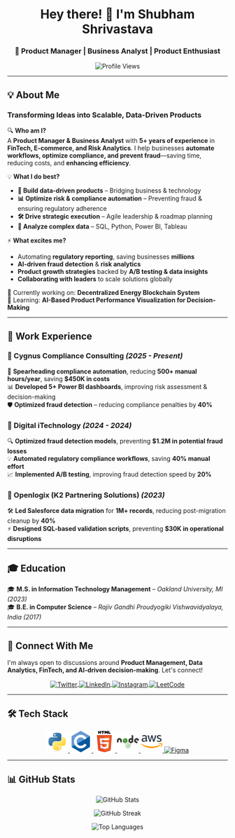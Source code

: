 <h1 align="center">Hey there! 👋 I'm Shubham Shrivastava</h1>
<h3 align="center">🚀 Product Manager | Business Analyst | Product Enthusiast </h3>

<p align="center">
    <img src="https://komarev.com/ghpvc/?username=shubhamshrivastava11&label=Profile%20views&color=0e75b6&style=flat" alt="Profile Views" />
</p>

---

## 💡 About Me  

### **Transforming Ideas into Scalable, Data-Driven Products**  

🔍 **Who am I?**  
A **Product Manager & Business Analyst** with **5+ years of experience** in **FinTech, E-commerce, and Risk Analytics**. I help businesses **automate workflows, optimize compliance, and prevent fraud**—saving time, reducing costs, and **enhancing efficiency**.  

💡 **What I do best?**  
- **🚀 Build data-driven products** – Bridging business & technology  
- **📊 Optimize risk & compliance automation** – Preventing fraud & ensuring regulatory adherence  
- **🛠 Drive strategic execution** – Agile leadership & roadmap planning  
- **🔬 Analyze complex data** – SQL, Python, Power BI, Tableau  

⚡ **What excites me?**  
- Automating **regulatory reporting**, saving businesses **millions**  
- **AI-driven fraud detection** & **risk analytics**  
- **Product growth strategies** backed by **A/B testing & data insights**  
- **Collaborating with leaders** to scale solutions globally  

🚀 Currently working on: **Decentralized Energy Blockchain System**  
🎯 Learning: **AI-Based Product Performance Visualization for Decision-Making**  

---

## 📂 Work Experience  

### **🔹 Cygnus Compliance Consulting** *(2025 - Present)*
🚀 **Spearheading compliance automation**, reducing **500+ manual hours/year**, saving **$450K in costs**  
📊 **Developed 5+ Power BI dashboards**, improving risk assessment & decision-making  
🛡️ **Optimized fraud detection** – reducing compliance penalties by **40%**  

### **🔹 Digital iTechnology** *(2024 - 2024)*
🔍 **Optimized fraud detection models**, preventing **$1.2M in potential fraud losses**  
💡 **Automated regulatory compliance workflows**, saving **40% manual effort**  
📈 **Implemented A/B testing**, improving fraud detection speed by **20%**  

### **🔹 Openlogix (K2 Partnering Solutions)** *(2023)*
🛠 **Led Salesforce data migration** for **1M+ records**, reducing post-migration cleanup by **40%**  
⚡ **Designed SQL-based validation scripts**, preventing **$30K in operational disruptions**  

---

## 🎓 Education  

🎓 **M.S. in Information Technology Management** – *Oakland University, MI* *(2023)*  
🎓 **B.E. in Computer Science** – *Rajiv Gandhi Proudyogiki Vishwavidyalaya, India* *(2017)*  

---

## 🔗 Connect With Me  

I'm always open to discussions around **Product Management, Data Analytics, FinTech, and AI-driven decision-making**. Let's connect!  

<p align="center">
    <a href="https://twitter.com/ishubham11" target="blank">
        <img align="center" src="https://raw.githubusercontent.com/rahuldkjain/github-profile-readme-generator/master/src/images/icons/Social/twitter.svg" alt="Twitter" height="40" width="40" />
    </a>
    <a href="https://linkedin.com/in/shubhamshrivastava11" target="blank">
        <img align="center" src="https://raw.githubusercontent.com/rahuldkjain/github-profile-readme-generator/master/src/images/icons/Social/linked-in-alt.svg" alt="LinkedIn" height="40" width="40" />
    </a>
    <a href="https://instagram.com/ishubhamshrivastava" target="blank">
        <img align="center" src="https://raw.githubusercontent.com/rahuldkjain/github-profile-readme-generator/master/src/images/icons/Social/instagram.svg" alt="Instagram" height="40" width="40" />
    </a>
    <a href="https://www.leetcode.com/shubham11795" target="blank">
        <img align="center" src="https://raw.githubusercontent.com/rahuldkjain/github-profile-readme-generator/master/src/images/icons/Social/leet-code.svg" alt="LeetCode" height="40" width="40" />
    </a>
</p>

---

## 🛠 Tech Stack  

<p align="center"> 
    <a href="https://www.python.org" target="_blank">
        <img src="https://raw.githubusercontent.com/devicons/devicon/master/icons/python/python-original.svg" alt="Python" width="50" height="50"/>
    </a>
    <a href="https://www.w3schools.com/c/" target="_blank">
        <img src="https://raw.githubusercontent.com/devicons/devicon/master/icons/c/c-original.svg" alt="C" width="50" height="50"/>
    </a>
    <a href="https://www.w3schools.com/html/" target="_blank">
        <img src="https://raw.githubusercontent.com/devicons/devicon/master/icons/html5/html5-original-wordmark.svg" alt="HTML5" width="50" height="50"/>
    </a>
    <a href="https://nodejs.org" target="_blank">
        <img src="https://raw.githubusercontent.com/devicons/devicon/master/icons/nodejs/nodejs-original-wordmark.svg" alt="NodeJS" width="50" height="50"/>
    </a>
    <a href="https://aws.amazon.com" target="_blank">
        <img src="https://raw.githubusercontent.com/devicons/devicon/master/icons/amazonwebservices/amazonwebservices-original-wordmark.svg" alt="AWS" width="50" height="50"/>
    </a>
    <a href="https://www.figma.com/" target="_blank">
        <img src="https://www.vectorlogo.zone/logos/figma/figma-icon.svg" alt="Figma" width="50" height="50"/>
    </a>
</p>

---

## 📊 GitHub Stats  

<p align="center">
    <img src="https://github-readme-stats.vercel.app/api?username=shubhamshrivastava11&show_icons=true&theme=tokyonight" alt="GitHub Stats" />
</p>

<p align="center">
    <img src="https://github-readme-streak-stats.herokuapp.com/?user=shubhamshrivastava11&theme=tokyonight" alt="GitHub Streak" />
</p>

<p align="center">
    <img src="https://github-readme-stats.vercel.app/api/top-langs?username=shubhamshrivastava11&show_icons=true&theme=tokyonight&layout=compact" alt="Top Languages" />
</p>
